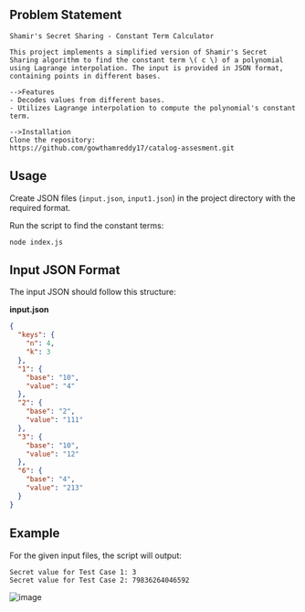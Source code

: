 ## Problem Statement

```
Shamir's Secret Sharing - Constant Term Calculator

This project implements a simplified version of Shamir's Secret Sharing algorithm to find the constant term \( c \) of a polynomial using Lagrange interpolation. The input is provided in JSON format, containing points in different bases.

-->Features
- Decodes values from different bases.
- Utilizes Lagrange interpolation to compute the polynomial's constant term.

-->Installation
Clone the repository:
https://github.com/gowthamreddy17/catalog-assesment.git
```

## Usage

Create JSON files (`input.json`, `input1.json`) in the project directory with the required format.

Run the script to find the constant terms:
```
node index.js
```

## Input JSON Format

The input JSON should follow this structure:

**input.json**
```json
{
  "keys": {
    "n": 4,
    "k": 3
  },
  "1": {
    "base": "10",
    "value": "4"
  },
  "2": {
    "base": "2",
    "value": "111"
  },
  "3": {
    "base": "10",
    "value": "12"
  },
  "6": {
    "base": "4",
    "value": "213"
  }
}
```

## Example

For the given input files, the script will output:
```
Secret value for Test Case 1: 3
Secret value for Test Case 2: 79836264046592
```


![image](https://github.com/user-attachments/assets/521cdeab-2437-44f8-a00e-cef05403a0f6)

